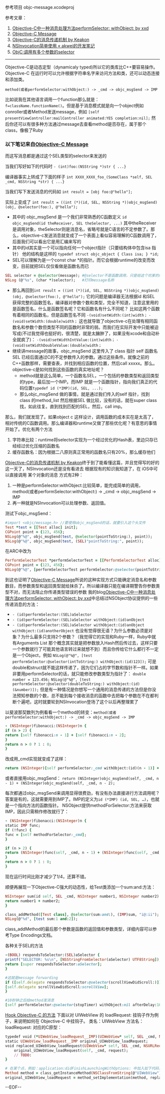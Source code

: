 参考项目
objc-message.xcodeproj

参考文章：

1. [Objective-C中一种消息处理方法performSelector: withObject: by xxd](http://www.cnblogs.com/buro79xxd/archive/2012/04/10/2440074.html)
2. [Objective-C Message](http://www.cnblogs.com/studentdeng/archive/2011/10/06/2199873.html)
3. [Objective-C的消息传递机制 by Keakon](http://www.keakon.net/2011/08/10/Objective-C的消息传递机制)
4. [NSInvocation简单使用 « akwei的开发笔记](http://www.dev3g.com/?p=36)
5. [ObjC:调用有多个参数的selector](http://fanliugen.com/?p=445)

----

Objective-C是动态定型（dynamicaly typed)所以它的类库比C++要容易操作。Objective-C 在运行时可以允许根据字符串名字来访问方法和类，还可以动态连接和添加类。

`method(或者performSelector:withObject:) -> _cmd -> objc_msgSend -> IMP`

比如说我在其他语言调用一个function那么就是：`f=className.functionName()`。但是基于消息模式就是向一个object例如conroller或者Method发送message，例如
`[self presentViewController:mailController animated:YES completion:nil];`
然后你还可以有很多种方法通过message去查看method是否存在，属于那个class，像极了Ruby

### 以下笔记来自[Objective-C Message](http://www.cnblogs.com/studentdeng/archive/2011/10/06/2199873.html)
而这写消息都是通过这个SEL类型的selector来发送的

当我们写好如下的代码时
`- (int)foo:(NSString *)str { ...}`

编译器事实上转成了下面的样子
`int XXXX_XXXX_foo_(SomeClass *self, SEL _cmd, NSString *str) { ...}`

当我们写下发送消息的代码如
`int result = [obj foo:@"hello"];`

实际上变成了
`int result = ((int (*)(id, SEL, NSString *))objc_msgSend)(obj, @selector(foo:), @"hello");`

- 其中的 objc_msgSend 是一个我们非常熟悉的C函数定义 `id objc_msgSend(id theReceiver, SEL theSelector, ...)` 其中theReceiver是调用对象，theSelector则是消息名，省略号就是C语言的不定参数了。那么，objective-c发送消息就变成了一个表面上看似容易理解的C函数调用了，后面我们可以看出它是用汇编来写的
- 其中的id其实是一个可以指向任何一个object指针（只要结构体中包含isa 指针） 他的结构是这样的
`typedef struct objc_object {
Class isa;
} *id;`
- SEL可以理解为是一个const char *的指针。而它会根据runtime的改变而改变，目前就把SEL仅仅看做是函数名而已
```Ruby
SEL selector = @selector(message); #@selector不是函数调用，只是给这个坑爹的编译器的一个提示
NSLog (@"%s", (char *)selector);   #打印message名称
```

- 那么再回到`int result = ((int (*)(id, SEL, NSString *))objc_msgSend)(obj, @selector(foo:), @"hello");`
它的问题是编译器无法根据id 和SEL 获得完整的函数签名，编译器对参数个数和类型，完全不知道，注意这里用的是函数签名，什么是函数签名呢？它和函数名有什么不同呢？
比如这两个函数有着相同的函数名，但是函数签名不同
`-(void)setWidth:(int)width；`
`-(void)setWidth:(double)width；`
这也就导致了objective-c在处理有相同函数名和参数个数但类型不同的函数时非常的弱。而我们在实际开发中只能被迫写成(不过我觉得也挺好的，很清楚，就是太臃肿了，如果没有xcode和自动补全就疯了)：
`-(void)setWidthIntValue:(int)width；`
`-(void)setWidthDoubleValue:(double)width；`
- 继续讲message的故事，objc_msgSend 这里传入了 class 指针 self 函数名SEL 已经后面通过C的不定参数传入的参数。通过这些条件。就像之前的C++函数那样，需要查表，并找到相应函数的位置，然后call xxxxx。那么。objective-c是如何找到这些函数的真实地址呢？
    - method就是这么简单，一个函数名SEL，一个包括的参数类型和返回类型的type，最后加一个IMP。而IMP 就是一个函数指针，指向我们真正的代码位置`typedef id (*IMP)(id, SEL, ...);`
    - 那么objc_msgSend 做的事情，就是通过我们传入的self 指针，找到class 的method_list 然后根据SEL 做比较，没有的话，就在super class 找，如此往复。直到找到匹配的SEL，然后，call imp。

那么，我们就发现了。如果object c 这样设计，调用函数的成本实在是太高了，相对传统的C函数调用。那么编译器和runtime又做了那些优化呢？有意思的事情开始了。优化有两个方法

1. 字符串比较：runtime将selector实现为一个经过优化的Hash表，里边只存已经经过优化压缩的函数名
2. 缓存函数名：因为根据二八原则真正常用的函数名只有20%，那么缓存他们

[Objective-C的消息传递机制 by Keakon](http://www.keakon.net/2011/08/10/Objective-C的消息传递机制)终于到了能看懂这篇，并且觉得写的好的这一天了，NSInvocation还是没有看进去
根据现有的知识我知道了，在 iOS中可以直接调用 某个对象的消息 方式有2种：
1. 一种是performSelector:withObject:比较简单，能完成简单的调用，method(或者performSelector:withObject:) -> _cmd -> objc_msgSend -> IMP
2. 再一种就是NSInvocation可以处理参数、返回值。

测试下objc_msgSend：
```ruby
#import <objc/message.h> //要使用objc_msgSend的话，就要引入这个头文件
Test *test = [[Test alloc] init];
CGPoint point = {123, 456};
NSLog(@"%@", objc_msgSend(test, @selector(pointToString:), point));
NSLog(@"%@", objc_msgSend(test, (SEL)"pointToString:", point));
```

在ARC中改为
```ruby
PerformSelectorTest *performSelectorTest = [[PerformSelectorTest alloc] init];
CGPoint point = {123, 456};
NSLog(@"%@", [performSelectorTest performSelector:@selector(pointToString:) withObject:(__bridge id)(&point)]);
```

到这也证明了[Objective-C Message](http://www.cnblogs.com/studentdeng/archive/2011/10/06/2199873.html)所说的这种实现方式只能确定消息名和参数数目，而参数类型和返回类型就给抹杀了。所以编译器只能在编译期警告你参数类型不对，而无法阻止你传递类型错误的参数
我的blog[Objective-C中一种消息处理方法performSelector: withObject: by xxd](http://www.cnblogs.com/buro79xxd/archive/2012/04/10/2440074.html)中总结过NSObject协议提供的一些传递消息的方法：
* `- (id)performSelector:(SEL)aSelector`
* `- (id)performSelector:(SEL)aSelector withObject:(id)anObject`
* `- (id)performSelector:(SEL)aSelector withObject:(id)anObject withObject:(id)anotherObject`
也没有觉得很无语？为什么参数必须是对象？为什么最多只支持2个参数？（我觉得它的实现和Ruby一样，Ruby中就有Arguments List 那个概念其实就是把参数放入Hash然后传过去，这样只要一个参数就行了可能其他语言转过来就想不到）而且你传给它什么都行不一定是一个Object，例如
`NSLog(@"%@", [test performSelector:@selector(intToString:) withObject:(id)123]);`
可是double和struct就不能这样传递了，因为它们占的字节数和指针不一样。如果非要用performSelector的话，就只能修改参数类型为指针了：
`double number = 123.456;`
`NSLog(@"%@", [test performSelector:@selector(doubleToString:) withObject:(id)(&number)]);`
但是有一种情况是你想写一个通用的消息传递的方法但是你没法预知参数的个数，总不能到每个接收消息的函数中去把每个参数在不在都判断个遍吧，这时就要轮到NSInvocation登场了这个以后再整理累了

以斐波那契数列为例看看一个method的转变：`method(或者performSelector:withObject:) -> _cmd -> objc_msgSend -> IMP`
```ruby
- (NSInteger)fibonacci:(NSInteger)n {
if (n > 2) {
return [self fibonacci:n - 1] + [self fibonacci:n - 2];
}
return n > 0 ? 1 : 0;
}
```

改成用_cmd实现就变成了这样：
```ruby
return (NSInteger)[self performSelector:_cmd withObject:(id)(n - 1)] + (NSInteger)[self performSelector:_cmd withObject:(id)(n - 2)];
```

或者直接用objc_msgSend：
`return (NSInteger)objc_msgSend(self, _cmd, n - 1) + (NSInteger)objc_msgSend(self, _cmd, n - 2);`

每次都通过objc_msgSend来调用显得很费劲，有没有办法直接进行方法调用呢？答案是有的，这就需要用到IMP了。IMP的定义为`id (*IMP) (id, SEL, …)`，也就是一个指向方法的函数指针。
NSObject提供methodForSelector:方法来获取IMP，因此只需稍作修改就行了：
```ruby
- (NSInteger)fibonacci:(NSInteger)n {
static IMP func;
if (!func) {
func = [self methodForSelector:_cmd];
}

if (n > 2) {
return (NSInteger)func(self, _cmd, n - 1) + (NSInteger)func(self, _cmd, n - 2);
}
return n > 0 ? 1 : 0;
}
```

现在运行时间比刚才减少了1/4，还算不错。

顺便再展现一下Objective-C强大的动态性，给Test类添加一个sum:and:方法：
```ruby
NSInteger sum(id self, SEL _cmd, NSInteger number1, NSInteger number2) {
return number1 + number2;
}

class_addMethod([Test class], @selector(sum:and:), (IMP)sum, "i@:ii"); #其中 i@:ii的意思是：int id SEL int int
NSLog(@"%d", [test sum:1 and:2]);
```

class_addMethod的最后那个参数是函数的返回值和参数类型，详细内容可以参考Type Encodings文档。

各种关于SEL的方法
```ruby
-(BOOL) respondsToSelector:(SEL)aSelector {
printf("SELECTOR: %s\n", [NSStringFromSelector(aSelector) UTF8String]);
return [super respondsToSelector:aSelector];
}

#这就是message forwarding
if ([self.delegate respondsToSelector:@selector(scrollViewDidScroll:)]){
[self.delegate scrollViewDidScroll:scrollView];
}

#10秒钟之后给method发消息
[self performSelector:@selector(stopTimer) withObject:nil afterDelay:10.0];
```

[Hook Objective-C 的方法](http://www.cnblogs.com/Proteas/archive/2013/01/07/2849697.html)
下面以对 UIWebView 的 loadRequest: 挂钩子作为例子，来说明如何在 Objective-C 中挂钩子。
类名：UIWebView
方法名：loadRequest:
对应的C原型：
```ruby
typedef void (*UIWebView_loadRequest__IMP)(UIWebView* self, SEL _cmd, NSURLRequest *request);
static UIWebView_loadRequest__IMP original_UIWebView_loadRequest;
void replaced_UIWebView_loadRequest(UIWebView* self, SEL _cmd, NSURLRequest *request) {
    original_UIWebView_loadRequest(self, _cmd, request);
    // TODO:
}

# 在某个点，例如：application:didFinishLaunchingWithOptions: 中加入如下代码，就完成了挂钩。
Method method = class_getInstanceMethod(NSClassFromString(@"UIWebView"), @selector(loadRequest:));
original_UIWebView_loadRequest = method_setImplementation(method, replaced_UIWebView_loadRequest);
```

--EOF--